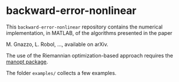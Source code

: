 # backward-error-nonlinear
This <code>backward-error-nonlinear</code> repository contains the numerical implementation, in MATLAB, of the algorithms presented in the paper

M. Gnazzo, L. Robol, ..., available on arXiv.

The use of the Riemannian optimization-based approach requires the [manopt package](https://www.manopt.org/index.html).

The folder <code>examples/</code> collects a few examples.




